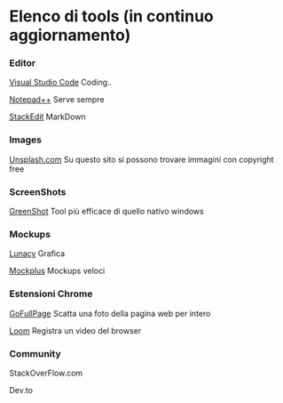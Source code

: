 # Elenco di tools (in continuo aggiornamento)

### Editor

[Visual Studio Code](https://code.visualstudio.com/) Coding..

[Notepad++](https://notepad-plus-plus.org/downloads/) Serve sempre

[StackEdit](https://stackedit.io/) MarkDown

### Images

[Unsplash.com](https://unsplash.com/) Su questo sito si possono trovare immagini con copyright free

### ScreenShots

[GreenShot](https://getgreenshot.org/) Tool più efficace di quello nativo windows

### Mockups

[Lunacy](https://icons8.it/lunacy) Grafica

[Mockplus](https://www.mockplus.com/) Mockups veloci

### Estensioni Chrome

[GoFullPage](https://chrome.google.com/webstore/detail/gofullpage-full-page-scre/fdpohaocaechififmbbbbbknoalclacl) Scatta una foto della pagina web per intero

[Loom](https://www.loom.com/) Registra un video del browser

### Community

StackOverFlow.com

Dev.to
